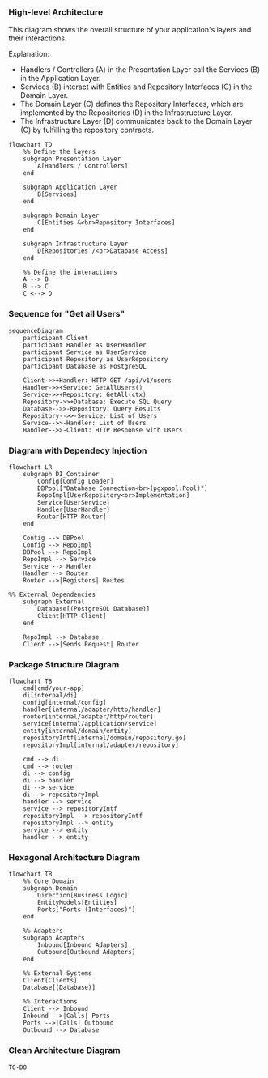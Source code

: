 ### High-level Architecture
This diagram shows the overall structure of your application's layers and their interactions.

Explanation:

- Handlers / Controllers (A) in the Presentation Layer call the Services (B) in the Application Layer.
- Services (B) interact with Entities and Repository Interfaces (C) in the Domain Layer.
- The Domain Layer (C) defines the Repository Interfaces, which are implemented by the Repositories (D) in the Infrastructure Layer.
- The Infrastructure Layer (D) communicates back to the Domain Layer (C) by fulfilling the repository contracts.

```mermaid
flowchart TD
    %% Define the layers
    subgraph Presentation Layer
        A[Handlers / Controllers]
    end

    subgraph Application Layer
        B[Services]
    end

    subgraph Domain Layer
        C[Entities &<br>Repository Interfaces]
    end

    subgraph Infrastructure Layer
        D[Repositories /<br>Database Access]
    end

    %% Define the interactions
    A --> B
    B --> C
    C <--> D
```

### Sequence for "Get all Users"

```mermaid
sequenceDiagram
    participant Client
    participant Handler as UserHandler
    participant Service as UserService
    participant Repository as UserRepository
    participant Database as PostgreSQL

    Client->>+Handler: HTTP GET /api/v1/users
    Handler->>+Service: GetAllUsers()
    Service->>+Repository: GetAll(ctx)
    Repository->>+Database: Execute SQL Query
    Database-->>-Repository: Query Results
    Repository-->>-Service: List of Users
    Service-->>-Handler: List of Users
    Handler-->>-Client: HTTP Response with Users
```

### Diagram with Dependecy Injection

```mermaid
flowchart LR
    subgraph DI_Container
        Config[Config Loader]
        DBPool["Database Connection<br>(pgxpool.Pool)"]
        RepoImpl[UserRepository<br>Implementation]
        Service[UserService]
        Handler[UserHandler]
        Router[HTTP Router]
    end

    Config --> DBPool
    Config --> RepoImpl
    DBPool --> RepoImpl
    RepoImpl --> Service
    Service --> Handler
    Handler --> Router
    Router -->|Registers| Routes

%% External Dependencies
    subgraph External
        Database[(PostgreSQL Database)]
        Client[HTTP Client]
    end

    RepoImpl --> Database
    Client -->|Sends Request| Router

```

### Package Structure Diagram

```mermaid
flowchart TB
    cmd[cmd/your-app]
    di[internal/di]
    config[internal/config]
    handler[internal/adapter/http/handler]
    router[internal/adapter/http/router]
    service[internal/application/service]
    entity[internal/domain/entity]
    repositoryIntf[internal/domain/repository.go]
    repositoryImpl[internal/adapter/repository]

    cmd --> di
    cmd --> router
    di --> config
    di --> handler
    di --> service
    di --> repositoryImpl
    handler --> service
    service --> repositoryIntf
    repositoryImpl --> repositoryIntf
    repositoryImpl --> entity
    service --> entity
    handler --> entity
```

### Hexagonal Architecture Diagram

```mermaid
flowchart TB
    %% Core Domain
    subgraph Domain
        Direction[Business Logic]
        EntityModels[Entities]
        Ports["Ports (Interfaces)"]
    end

    %% Adapters
    subgraph Adapters
        Inbound[Inbound Adapters]
        Outbound[Outbound Adapters]
    end

    %% External Systems
    Client[Clients]
    Database[(Database)]

    %% Interactions
    Client --> Inbound
    Inbound -->|Calls| Ports
    Ports -->|Calls| Outbound
    Outbound --> Database

```

### Clean Architecture Diagram

```
TO-DO
```
